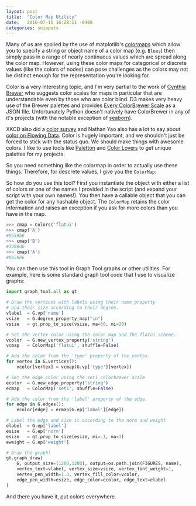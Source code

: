 ```yaml
---
layout: post
title:  "Color Map Utility"
date:   2016-07-15 16:28:11 -0400
categories: snippets
---
```


Many of us are spoiled by the use of matplotlib's [colormaps](http://matplotlib.org/examples/color/colormaps_reference.html) which allow you to specify a string or object name of a color map (e.g. `Blues`) then simply pass in a range of nearly continuous values which are spread along the color map. However, using these color maps for categorical or discrete values (like the colors of nodes) can pose challenges as the colors may not be distinct enough for the representation you're looking for.

Color is a very interesting topic, and I'm very partial to the work of [Cynthia Brewer](http://colorbrewer2.org/) who suggests color scales for maps in particular that are understandable even by those who are color blind. D3 makes very heavy use of the Brewer palettes and provides [Every ColorBrewer Scale](https://bl.ocks.org/mbostock/5577023) as a JSON file. Unfortunately Python doesn't natively have ColorBrewer in any of it's projects (with the notable exception of [seaborn](https://stanford.edu/~mwaskom/software/seaborn/)).

XKCD also did a [color survey](https://blog.xkcd.com/2010/05/03/color-survey-results/) and Nathan Yao also has a lot to say about [color on Flowing Data](https://flowingdata.com/tag/color/). Color is hugely important, and we shouldn't just be forced to stick with the status quo. We should make things with awesome colors. I like to use tools like [Paletton](http://paletton.com/) and [Color Lovers](http://www.colourlovers.com/palettes) to get unique palettes for my projects.

So you need something like the colormap in order to actually use these things. Therefore, for descrete values, I give you the `ColorMap`:

<script src="https://gist.github.com/bbengfort/1973e6b017eefe39e041990451f9643a.js"></script>

So how do you use this tool? First you instantiate the object with either a list of colors or one of the names I provided in the script (and expand your script with your own names!). You then have a callable object that you can get the color for any hashable object. The `ColorMap` retains the color information and raises an exception if you ask for more colors than you have in the map.

```python
>>> cmap = Colors('flatui')
>>> cmap('A')
#9b59b6
>>> cmap('B')
#3498db
>>> cmap('A')
#9b59b6
```

You can then use this tool in Graph Tool graphs or other utilities. For example, here is some standard graph tool code that I use to visualize graphs:

```python
import graph_tool.all as gt

# Draw the vertices with labels using their name property
# and their size according to their degree.
vlabel  = G.vp['name']
vsize   = G.degree_property_map("in")
vsize   = gt.prop_to_size(vsize, ma=60, mi=20)

# Set the vertex color using the color map and the flatui scheme.
vcolor  = G.new_vertex_property('string')
vcmap   = ColorMap('flatui', shuffle=False)

# Add the color from the 'type' property of the vertex.
for vertex in G.vertices():
    vcolor[vertex] = vcmap(G.vp['type'][vertex])

# Set the edge color using the set1 colorbrewer scale
ecolor  = G.new_edge_property('string')
ecmap   = ColorMap('set1', shuffle=False)

# Add the color from the 'label' property of the edge.
for edge in G.edges():
    ecolor[edge] = ecmap(G.ep['label'][edge])

# Label the edge and size it according to the norm and weight
elabel  = G.ep['label']
esize   = G.ep['norm']
esize   = gt.prop_to_size(esize, mi=.1, ma=3)
eweight = G.ep['weight']

# Draw the graph!
gt.graph_draw(
    G, output_size=(1200,1200), output=os.path.join(FIGURES, name),
    vertex_text=vlabel, vertex_size=vsize, vertex_font_weight=1,
    vertex_pen_width=1.3, vertex_fill_color=vcolor,
    edge_pen_width=esize, edge_color=ecolor, edge_text=elabel
)
```

And there you have it, put colors everywhere.
